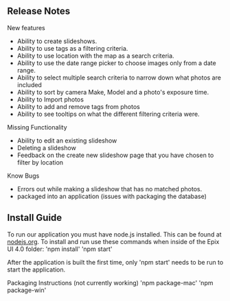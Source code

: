 ## Release Notes

New features
* Ability to create slideshows.
* Ability to use tags as a filtering criteria.
* Ability to use location with the map as a search criteria.
* Ability to use the date range picker to choose images only from a date range.
* Ability to select multiple search criteria to narrow down what photos are included
* Ability to sort by camera Make, Model and a photo's exposure time.
* Ability to Import photos
* Ability to add and remove tags from photos
* Ability to see tooltips on what the different filtering criteria were.

Missing Functionality
* Ability to edit an existing slideshow
* Deleting a slideshow
* Feedback on the create new slideshow page that you have chosen to filter by location


Know Bugs
* Errors out while making a slideshow that has no matched photos.
* packaged into an application (issues with packaging the database)


## Install Guide

To run our application you must have node.js installed. This can be found at [nodejs.org](nodejs.org).
To install and run use these commands when inside of the Epix UI 4.0 folder:
'npm install'
'npm start'

After the application is built the first time, only 'npm start' needs to be run to start the application.

Packaging Instructions (not currently working)
'npm package-mac'
'npm package-win'
